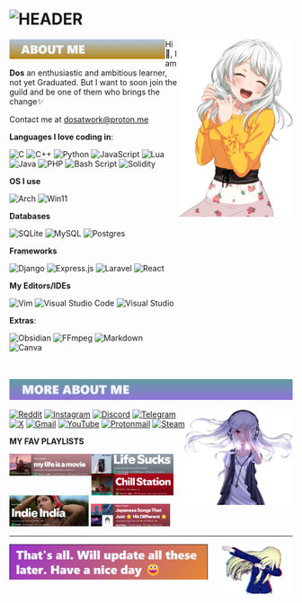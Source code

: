 ![HEADER](media/head.gif)
===
<img align="right" width="40%" src="media/left-fun.png">

<img align="left" width="55%" src="media/aboutme.png">

Hi 👋, I am **Dos** an enthusiastic and ambitious learner, not yet Graduated. But I want to soon join the guild and be one of them who brings the change✨

Contact me at [dosatwork@proton.me](mailto:dosatwork@proton.me)

**Languages I love coding in**: 

![C](https://img.shields.io/badge/C%20-%232370ED.svg?style=for-the-badge&logo=c&logoColor=white)
![C++](https://img.shields.io/badge/C++%20-%2300599C.svg?style=for-the-badge&logo=c%2B%2B&logoColor=white)
![Python](https://img.shields.io/badge/Python%20-%2314354C.svg?style=for-the-badge&logo=python&logoColor=white)
![JavaScript](https://img.shields.io/badge/JavaScript%20-%23F7DF1E.svg?style=for-the-badge&logo=javascript&logoColor=black)
![Lua](https://img.shields.io/badge/lua-%232C2D72.svg?style=for-the-badge&logo=lua&logoColor=white)
![Java](https://img.shields.io/badge/java-%23ED8B00.svg?style=for-the-badge&logo=openjdk&logoColor=white)
![PHP](https://img.shields.io/badge/php-%23777BB4.svg?style=for-the-badge&logo=php&logoColor=white)
![Bash Script](https://img.shields.io/badge/bash_script-%23121011.svg?style=for-the-badge&logo=gnu-bash&logoColor=white)
![Solidity](https://img.shields.io/badge/Solidity-%23363636.svg?style=for-the-badge&logo=solidity&logoColor=white)

**OS I use**

![Arch](https://img.shields.io/badge/Arch%20Linux-%230C8BDC?style=for-the-badge&logo=arch-linux&logoColor=white)
![Win11](https://img.shields.io/badge/Windows%2011-%230079d5.svg?style=for-the-badge&logo=Windows%2011&logoColor=white)

**Databases**

![SQLite](https://img.shields.io/badge/sqlite-%2307405e.svg?style=for-the-badge&logo=sqlite&logoColor=white)
![MySQL](https://img.shields.io/badge/mysql-4479A1.svg?style=for-the-badge&logo=mysql&logoColor=white)
![Postgres](https://img.shields.io/badge/postgres-%23316192.svg?style=for-the-badge&logo=postgresql&logoColor=white)

**Frameworks**

![Django](https://img.shields.io/badge/django-%23092E20.svg?style=for-the-badge&logo=django&logoColor=white)
![Express.js](https://img.shields.io/badge/express.js-%23404d59.svg?style=for-the-badge&logo=express&logoColor=%2361DAFB)
![Laravel](https://img.shields.io/badge/laravel-%23FF2D20.svg?style=for-the-badge&logo=laravel&logoColor=white)
![React](https://img.shields.io/badge/react-%2320232a.svg?style=for-the-badge&logo=react&logoColor=%2361DAFB)

**My Editors/IDEs**

![Vim](https://img.shields.io/badge/VIM-%2311AB00.svg?style=for-the-badge&logo=vim&logoColor=white)
![Visual Studio Code](https://img.shields.io/badge/Visual%20Studio%20Code-0078d7.svg?style=for-the-badge&logo=visual-studio-code&logoColor=white)
![Visual Studio](https://img.shields.io/badge/Visual%20Studio-5C2D91.svg?style=for-the-badge&logo=visual-studio&logoColor=white)

**Extras**:

![Obsidian](https://img.shields.io/badge/Obsidian-%23483699.svg?style=for-the-badge&logo=obsidian&logoColor=white)
![FFmpeg](https://shields.io/badge/FFmpeg-%23171717.svg?logo=ffmpeg&style=for-the-badge&labelColor=171717&logoColor=5cb85c)
![Markdown](https://img.shields.io/badge/markdown-%23000000.svg?style=for-the-badge&logo=markdown&logoColor=white)   
![Canva](https://img.shields.io/badge/Canva-%2300C4CC.svg?style=for-the-badge&logo=Canva&logoColor=white)


<br><br>
<img src="media/moreaboutme.png">
<br>

<img align="right" width="38%"  src="media/left.png">

[![Reddit](https://img.shields.io/badge/Reddit-FF4500?style=for-the-badge&logo=reddit&logoColor=white)](https://www.reddit.com/user/paramint/)
[![Instagram](https://img.shields.io/badge/Instagram-%23E4405F.svg?style=for-the-badge&logo=Instagram&logoColor=white)](https://instagram.com/lemondiee)
[![Discord](https://img.shields.io/badge/Discord-%235865F2.svg?style=for-the-badge&logo=discord&logoColor=white)](https://discord.gg/USbw75CJ)
[![Telegram](https://img.shields.io/badge/Telegram-2CA5E0?style=for-the-badge&logo=telegram&logoColor=white)](https://t.me/likemarsonearth)<br>
[![X](https://img.shields.io/badge/X-%23000000.svg?style=for-the-badge&logo=X&logoColor=white)](https://x.com/chaaechini)
[![Gmail](https://img.shields.io/badge/Gmail-D14836?style=for-the-badge&logo=gmail&logoColor=white)](mailto:debasmitbos22@gmail.com)
[![YouTube](https://img.shields.io/badge/YouTube-%23FF0000.svg?style=for-the-badge&logo=YouTube&logoColor=white)]([https://](https://www.youtube.com/channel/UCg3ocAjg3s8_X-yVV-1xOog))
[![Protonmail](https://img.shields.io/badge/ProtonMail-8B89CC?style=for-the-badge&logo=protonmail&logoColor=white)](mailto:dosatwork@proton.me)
[![Steam](https://img.shields.io/badge/steam-%23000000.svg?style=for-the-badge&logo=steam&logoColor=white)](https://steamcommunity.com/profiles/76561199508294358/)


**MY FAV PLAYLISTS**

<a href="https://open.spotify.com/playlist/37i9dQZF1DX4OzrY981I1W?si=db95e093966f4267"><img src="media/mylifeisamovie.png" align="left" width="29%"></a>
<a href="https://open.spotify.com/playlist/37i9dQZF1DX3YSRoSdA634?si=2f7aa3cddfc24c69"><img src="media/lifesucks.png" align="left" width="29%"></a>
<a href="https://open.spotify.com/playlist/37i9dQZF1DWWhejoFhUUFy?si=2ee615603a82449f"><img src="media/chillstation.png" align="left" width="29%"></a>
<a href="https://open.spotify.com/playlist/37i9dQZF1DX5q67ZpWyRrZ?si=aec05b270c1546e9"><img src="media/indieindia.png" align="centre" width="28%"></a>
<a href="https://open.spotify.com/playlist/7gyeEhrwgxezLxlqhuJa1b?si=2a3594f1ed794fe8"><img src="media/japanese.png" align="centre" width="28%"></a>

***
<img align="right" width="25%" src="media/bottom.png">
<img align="left" width="70%" src="media/end.png">
